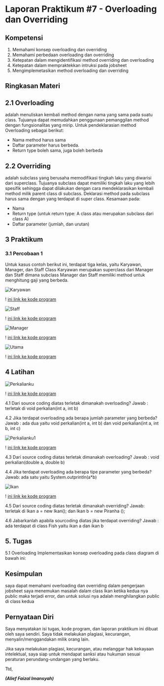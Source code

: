 # Laporan Praktikum #7 - Overloading dan Overriding

## Kompetensi
1. Memahami konsep overloading dan overriding
2. Memahami perbedaan overloading dan overriding
3. Ketepatan dalam mengidentifikasi method overriding dan overloading
4. Ketepatan dalam mempraktekkan intruksi pada jobsheet
5. Mengimplemetasikan method overloading dan overriding

## Ringkasan Materi

## 2.1 Overloading
adalah menuliskan kembali method dengan nama yang sama pada suatu class. Tujuanya dapat memudahkan penggunaan pemanggilan method dengan fungsionalitas yang mirip. Untuk pendeklarasian method Overloading sebagai berikut:
- Nama method harus sama
- Daftar parameter harus berbeda.
- Return type boleh sama, juga boleh berbeda

## 2.2 Overriding
adalah subclass yang berusaha memodifikasi tingkah laku yang diwarisi dari superclass. Tujuanya subclass dapat memiliki tingkah laku yang lebih spesifik sehingga dapat dilakukan dengan cara mendeklarasikan kembali method milik parent class di subclass. Deklarasi method pada subclass harus sama dengan yang terdapat di super class.
Kesamaan pada:
- Nama
- Return type (untuk return type: A class atau merupakan subclass dari class A)
- Daftar parameter (jumlah, dan urutan)

## 3 Praktikum

### 3.1 Percobaan 1

Untuk kasus contoh berikut ini, terdapat tiga kelas, yaitu Karyawan, Manager, dan Staff Class Karyawan merupakan superclass dari Manager dan Staff dimana subclass Manager dan Staff memiliki method untuk menghitung gaji yang berbeda.

![Karyawan](img/Karyawan.png)

! [ini  link ke kode program](../../src/7_Overriding_dan_Overheading/Karyawan.java)

![Staff](img/Staff.png)

! [ini  link ke kode program](../../src/7_Overriding_dan_Overheading/Staff.java)

![Manager](img/Manajer.png)

! [ini  link ke kode program](../../src/7_Overriding_dan_Overheading/Manager.java)

![Utama](img/Utama.png)

! [ini  link ke kode program](../../src/7_Overriding_dan_Overheading/Utama.java)

## 4 Latihan

![Perkalianku](img/Perkalianku.png)

! [ini  link ke kode program](src/7_Overriding_dan_Overheading/Perkalianku.java)

4.1 Dari source coding diatas terletak dimanakah overloading?
Jawab : terletak di void perkalian(int a, int b)

4.2 Jika terdapat overloading ada berapa jumlah parameter yang berbeda?
Jawab : ada dua yaitu
void perkalian(int a, int b) dan
void perkalian(int a, int b, int c)

![Perkalianku1](img/Perkalianku1.png)

! [ini  link ke kode program](src/7_Overriding_dan_Overheading/Perkalianku1.java)

4.3 Dari source coding diatas terletak dimanakah overloading?
Jawab : void perkalian(double a, double b)

4.4 Jika terdapat overloading ada berapa tipe parameter yang berbeda?
Jawab: ada satu yaitu System.outprintln(a*b)

![Ikan](img/Ikan.png)

! [ini  link ke kode program](src/7_Overriding_dan_Overheading/Ikan.java)

4.5 Dari source coding diatas terletak dimanakah overriding?
Jawab: terletak di Ikan a = new Ikan();
dan Ikan b = new Piranha ();

4.6 Jabarkanlah apabila sourcoding diatas jika terdapat overriding?
Jawab : ada terdapat di class Fish yaitu ikan a dan ikan b

## 5. Tugas

5.1 Overloading
Implementasikan konsep overloading pada class diagram di bawah ini:


## Kesimpulan
saya dapat memahami overloading dan overriding dalam pengerjaan jobsheet saya menemukan masalah dalam class Ikan ketika kedua nya public maka terjadi error, dan untuk solusi nya adalah menghilangkan public di class kedua 

## Pernyataan Diri

Saya menyatakan isi tugas, kode program, dan laporan praktikum ini dibuat oleh saya sendiri. Saya tidak melakukan plagiasi, kecurangan, menyalin/menggandakan milik orang lain.

Jika saya melakukan plagiasi, kecurangan, atau melanggar hak kekayaan intelektual, saya siap untuk mendapat sanksi atau hukuman sesuai peraturan perundang-undangan yang berlaku.

Ttd,

***(Alief Faizal Imansyah)***